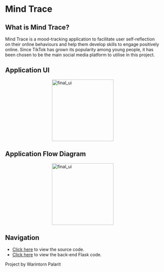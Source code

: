 # Mind Trace

## What is Mind Trace?
Mind Trace is a mood-tracking application to facilitate user self-reflection on their online behaviours and help them develop skills to engage positively online. Since TikTok has grown its popularity among young people, it has been chosen to be the main social media platform to utilise in this project.

## Application UI
<img alt="final_ui" src="https://github.com/wwplr/MindTrace/assets/98458713/5b077c1e-9949-438d-9cc8-e529940084b5" style="display: block; width: 200; height: auto; margin: 0 auto">

## Application Flow Diagram
<img alt="final_ui" src="https://github.com/wwplr/MindTrace/assets/98458713/3e7cf4f4-149e-499f-9a6f-9e01d1f3d025" style="display: block; width: 200; height: auto; margin: 0 auto">

## Navigation
- [Click here](mind_trace/lib) to view the source code.
- [Click here](flask.py) to view the back-end Flask code.

Project by Warintorn Palarit
